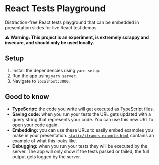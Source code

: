 # React Tests Playground

Distraction-free React tests playground that can be embedded in presentation slides for live React test demos.

**⚠️ Warning: This project is an experiment, is extremely scrappy and insecure, and should only be used locally.**

## Setup
1. Install the dependencies using `yarn setup`.
2. Run the app using `yarn server`.
3. Navigate to `localhost:3000`.

## Good to know
- **TypeScript:** the code you write will get executed as TypeScript files.
- **Saving code:** when you run your tests the URL gets updated with a query string that represents your code. You can use this new URL to open your code again.
- **Embedding:** you can use these URLs to easily embed examples you make in your presentation. [`static/iframes-example.html`](https://github.com/kvendrik/react-tests-playground/blob/master/static/iframes-example.html) contains an example of what this looks like.
- **Debugging:** when you run your tests they will be executed by the server. The app will only show if the tests passed or failed, the full output gets logged by the server.
